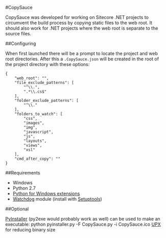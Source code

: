 #CopySauce

CopySauce was developed for working on Sitecore .NET projects to circumvent the build process by copying static files to the web root. It should also work for .NET projects where the web root is separate to the source files.

##Configuring

When first launched there will be a prompt to locate the project and web root directories. After this a `.CopySauce.json` will be created in the root of the project directory with these options:

    {
        "web_root": "",
        "file_exclude_patterns": [
            "^\\.",
            ".*\\.cs$"
        ],
        "folder_exclude_patterns": [
            "^\\."
        ],
        "folders_to_watch": [
            "css",
            "images",
            "img",
            "javascript",
            "js",
            "layouts",
            "views",
            "xsl"
        ],
        "cmd_after_copy": ""
    }

##Requirements

- Windows
- Python 2.7
- [Python for Windows extensions](http://sourceforge.net/projects/pywin32/)
- [Watchdog](http://pypi.python.org/pypi/watchdog) module (install with [Setuptools](https://pypi.python.org/pypi/setuptools#windows))

##Optional

[PyInstaller](http://www.pyinstaller.org/) (py2exe would probably work as well) can be used to make an executable:
    python pyinstaller.py -F CopySauce.py -i CopySauce.ico
[UPX](http://upx.sourceforge.net/#download) for reducing binary size